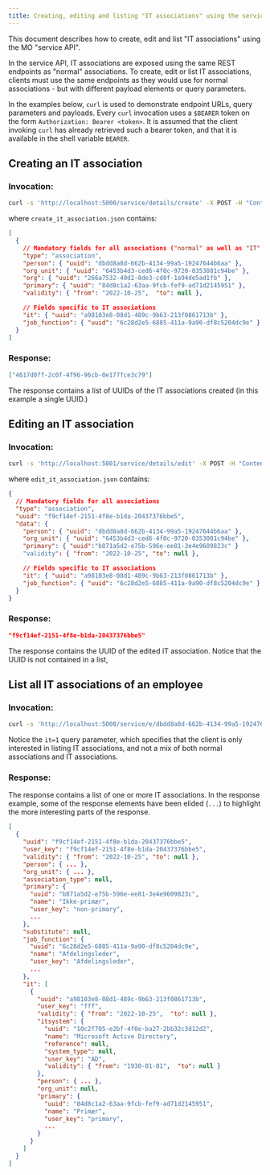 ```yaml
---
title: Creating, editing and listing "IT associations" using the service API
---
```


This document describes how to create, edit and list "IT associations" using the MO "service API".

In the service API, IT associations are exposed using the same REST endpoints as "normal" associations. To create, edit
or list IT associations, clients must use the same endpoints as they would use for normal associations - but with
different payload elements or query parameters.

In the examples below, `curl` is used to demonstrate endpoint URLs, query parameters and payloads. Every `curl`
invocation uses a `$BEARER` token on the form `Authorization: Bearer <token>`. It is assumed that the client invoking
`curl` has already retrieved such a bearer token, and that it is available in the shell variable `BEARER`.

## Creating an IT association

### Invocation:
```bash
curl -s 'http://localhost:5000/service/details/create' -X POST -H "Content-Type: application/json" -H "$BEARER" -d @create_it_association.json
```

where `create_it_association.json` contains:

```json
[
  {
    // Mandatory fields for all associations ("normal" as well as "IT" associations)
    "type": "association",
    "person": { "uuid": "dbdd8a8d-662b-4134-99a5-19247644b6aa" },           // UUID of an employee
    "org_unit": { "uuid": "6453b4d3-ced6-4f0c-9720-0353081c94be" },         // UUID of an organisational unit
    "org": { "uuid": "266a7532-40d2-8de3-cd0f-1a94de5ad1fb" },              // UUID of an organisation
    "primary": { "uuid": "84d8c1a2-63aa-9fcb-fef9-ad71d2145951" },          // Class UUID in "primary_type" facet
    "validity": { "from": "2022-10-25",  "to": null },                      // Validity period

    // Fields specific to IT associations
    "it": { "uuid": "a98103e8-08d1-489c-9b63-213f0861713b" },               // UUID of an "IT user" created beforehand
    "job_function": { "uuid": "6c28d2e5-6885-411a-9a90-df8c5204dc9e" }      // Class UUID specifying the job function
  }
]
```

### Response:

```json
["4617d0ff-2c0f-4f96-96cb-0e177fce3c79"]
```

The response contains a list of UUIDs of the IT associations created (in this example a single UUID.)

## Editing an IT association

### Invocation:
```bash
curl -s 'http://localhost:5001/service/details/edit' -X POST -H "Content-Type: application/json" -H "$BEARER" -d @edit_it_association.json
```

where `edit_it_association.json` contains:

```json
{
  // Mandatory fields for all associations
  "type": "association",
  "uuid": "f9cf14ef-2151-4f8e-b1da-20437376bbe5",                           // UUID of the IT association to edit
  "data": {
    "person": { "uuid": "dbdd8a8d-662b-4134-99a5-19247644b6aa" },           // UUID of an employee
    "org_unit": { "uuid": "6453b4d3-ced6-4f0c-9720-0353081c94be" },         // UUID of an organisational unit
    "primary": { "uuid":"b871a5d2-e75b-596e-ee81-3e4e9609823c" }            // Class UUID in "primary_type" facet
    "validity": { "from": "2022-10-25", "to": null },                       // Validity period

    // Fields specific to IT associations
    "it": { "uuid": "a98103e8-08d1-489c-9b63-213f0861713b" },               // UUID of "IT user"
    "job_function": { "uuid": "6c28d2e5-6885-411a-9a90-df8c5204dc9e" }      // Class UUID specifying the job function
  }
}
```

### Response:

```json
"f9cf14ef-2151-4f8e-b1da-20437376bbe5"
```

The response contains the UUID of the edited IT association. Notice that the UUID is not contained in a list,

## List all IT associations of an employee

### Invocation:
```bash
curl -s 'http://localhost:5000/service/e/dbdd8a8d-662b-4134-99a5-19247644b6aa/details/association?validity=present&it=1' -H "$BEARER"
```

Notice the `it=1` query parameter, which specifies that the client is only interested in listing IT associations, and
not a mix of both normal associations and IT associations.

### Response:

The response contains a list of one or more IT associations. In the response example, some of the response elements have
been elided (`...`) to highlight the more interesting parts of the response.

```json
[
  {
    "uuid": "f9cf14ef-2151-4f8e-b1da-20437376bbe5",                         // UUID of IT association
    "user_key": "f9cf14ef-2151-4f8e-b1da-20437376bbe5",
    "validity": { "from": "2022-10-25", "to": null },
    "person": { ... },
    "org_unit": { ... },
    "association_type": null,                                               // Not defined for "IT associations"
    "primary": {                                                            // Indicates whether the *IT association*
      "uuid": "b871a5d2-e75b-596e-ee81-3e4e9609823c",                       // is primary or not.
      "name": "Ikke-primær",
      "user_key": "non-primary",
      ...
    },
    "substitute": null,                                                     // Not defined for "IT associations"
    "job_function": {                                                       // Contains data on the job function
      "uuid": "6c28d2e5-6885-411a-9a90-df8c5204dc9e",
      "name": "Afdelingsleder",
      "user_key": "Afdelingsleder",
      ...
    },
    "it": [                                                                 // Contains data on the "IT user"
      {
        "uuid": "a98103e8-08d1-489c-9b63-213f0861713b",
        "user_key": "fff",
        "validity": { "from": "2022-10-25",  "to": null },
        "itsystem": {
          "uuid": "10c2f705-e2bf-4f0e-ba27-2bb32c3d12d2",                   // UUID of the IT user's IT system
          "name": "Microsoft Active Directory",                             // "Long name" of the IT system
          "reference": null,
          "system_type": null,
          "user_key": "AD",                                                 // "Short name" of the IT system
          "validity": { "from": "1930-01-01",  "to": null }
        },
        "person": { ... },
        "org_unit": null,
        "primary": {                                                        // Indicates whether the *IT user* is
          "uuid": "84d8c1a2-63aa-9fcb-fef9-ad71d2145951",                   // primary or not.
          "name": "Primær",
          "user_key": "primary",
          ...
        }
      }
    ]
  }
]
```
